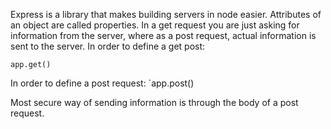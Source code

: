 Express is a library that makes building servers in node easier.
Attributes of an object are called properties.
In a get request you are just asking for information from the server, where as a post 
request, actual information is sent to the server.
In order to define a get post:
```
app.get()
```
In order to define a post request:
`app.post()

Most secure way of sending information is through the body of a post request.

